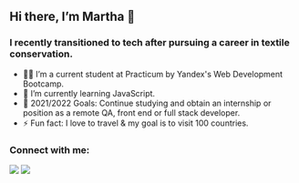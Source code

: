 ## Hi there, I’m Martha 👋 
### I recently transitioned to tech after pursuing a career in textile conservation.
- 👩‍💻  I’m a current student at Practicum by Yandex's Web Development Bootcamp.
- 🌱  I’m currently learning JavaScript.
- 🥅  2021/2022 Goals: Continue studying and obtain an internship or position as a remote QA, front end or full stack developer.
- ⚡  Fun fact: I love to travel & my goal is to visit 100 countries.

### Connect with me:
<a href="https://instagram.com/merrxcodes"> <img src="https://img.shields.io/badge/Instagram-8D17A0?style=for-the-badge&logo=instagram&logoColor=white"></a>
<a href="https://linkedin.com/in/martha-ramos-649331201"> <img src="https://img.shields.io/badge/LinkedIn-0077B5?style=for-the-badge&logo=linkedin&logoColor=white"></a>
